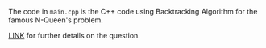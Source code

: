 The code in `main.cpp` is the C++ code using Backtracking Algorithm for the famous N-Queen's problem.

<a href="https://www.hackerearth.com/practice/basic-programming/recursion/recursion-and-backtracking/practice-problems/algorithm/n-queensrecursion-tutorial/description/">LINK</a> for further details on the question.
